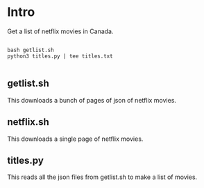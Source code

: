 # Intro

Get a list of netflix movies in Canada.

````

bash getlist.sh
python3 titles.py | tee titles.txt


````

## getlist.sh

This downloads a bunch of pages of json of netflix movies.

## netflix.sh

This downloads a single page of netflix movies.

## titles.py 

This reads all the json files from getlist.sh to make a list of movies.

